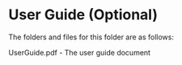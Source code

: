 # User Guide (Optional)

The folders and files for this folder are as follows:

UserGuide.pdf - The user guide document
